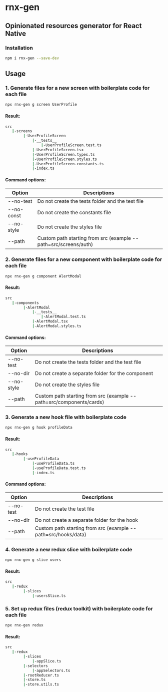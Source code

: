 # rnx-gen

## Opinionated resources generator for React Native

### Installation

```bash
npm i rnx-gen --save-dev
```

## Usage

### 1. Generate files for a new screen with boilerplate code for each file

```bash
npx rnx-gen g screen UserProfile
```

#### Result:

```bash
src
   |-screens
        |-UserProfileScreen
            |-__tests__
                |-UserProfileScreen.test.ts
            |-UserProfileScreen.tsx
            |-UserProfileScreen.types.ts
            |-UserProfileScreen.styles.ts
            |-UserProfileScreen.constants.ts
            |-index.ts
```

#### Command options:

| Option     | Descriptions                                                    |
| ---------- | --------------------------------------------------------------- |
| --no-test  | Do not create the tests folder and the test file                |
| --no-const | Do not create the constants file                                |
| --no-style | Do not create the styles file                                   |
| --path     | Custom path starting from src (example --path=src/screens/auth) |

### 2. Generate files for a new component with boilerplate code for each file

```bash
npx rnx-gen g component AlertModal
```

#### Result:

```bash
src
   |-components
        |-AlertModal
            |-__tests__
                |-AlertModal.test.ts
            |-AlertModal.tsx
            |-AlertModal.styles.ts
```

#### Command options:

| Option     | Descriptions                                                        |
| ---------- | ------------------------------------------------------------------- |
| --no-test  | Do not create the tests folder and the test file                    |
| --no-dir   | Do not create a separate folder for the component                   |
| --no-style | Do not create the styles file                                       |
| --path     | Custom path starting from src (example --path=src/components/cards) |

### 3. Generate a new hook file with boilerplate code

```bash
npx rnx-gen g hook profileData
```

#### Result:

```bash
src
   |-hooks
        |-useProfileData
            |-useProfileData.ts
            |-useProfileData.test.ts
            |-index.ts
```

#### Command options:

| Option    | Descriptions                                                  |
| --------- | ------------------------------------------------------------- |
| --no-test | Do not create the test file                                   |
| --no-dir  | Do not create a separate folder for the hook                  |
| --path    | Custom path starting from src (example --path=src/hooks/data) |

### 4. Generate a new redux slice with boilerplate code

```bash
npx rnx-gen g slice users
```

#### Result:

```bash
src
   |-redux
        |-slices
            |-usersSlice.ts
```

### 5. Set up redux files (redux toolkit) with boilerplate code for each file

```bash
npx rnx-gen redux
```

#### Result:

```bash
src
   |-redux
        |-slices
            |-appSlice.ts
        |-selectors
            |-appSelectors.ts
        |-rootReducer.ts
        |-store.ts
        |-store.utils.ts
```
